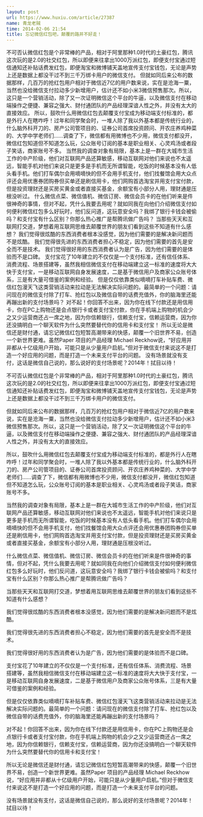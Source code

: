 ```yaml
---
layout: post
url: https://www.huxiu.com/article/27387
name: 青龙老贼
time: 2014-02-06 21:54
title: 忘记微信红包吧，颠覆的路并不好走！
---
```

不可否认微信红包是个非常棒的产品，相对于阿里那种1.0时代的土豪红包，腾讯这次玩的是2.0的社交红包，所以即便来往拿出1000万派红包，即便支付宝通过短信通知还补贴话费发红包，即便淘宝和微博铺天盖地宣传支付宝钱包，无论是声势上还是数据上都没干过不到三千万绑卡用户的微信支付。 但就如同后来公布的数据那样，几百万的抢红包用户相对于微信近7亿的用户数来说，实在是沧海一粟，当然也没给微信支付拉动多少新增用户，估计还不如小米3微信预售那次。所以，这只是一个营销活动，除了又一次证明微信这个平台的牛逼，以及微信支付在移动端操作之便捷、兼容之强大、财付通团队的产品经理深谙人性之外，并没有太大的直接效应。 所以，鼓吹什么用微信红包去颠覆支付宝成为移动端支付标准的，都是外行人在瞎咋呼！过年和同学聚会时，一堆人除了我以外基本都是传统行业的，什么脑外科开刀的、房产公司管项目的、证券公司首席投资顾问、开农庄养鸡种菜的、大学中学老师们……调查了下，微信都有用微博也不少用，微信支付都没开，微信红包知道但不知道怎么玩，公众账号订阅的基本是职业相关、心灵鸡汤或者段子笑话，商家账号不多。 当然我的调查对象有局限，基本上是一群在大城市生活工作的中产阶级，他们对互联网产品还算敏感，移动互联网对他们来说也不太遥远，智能手机对他们来说只是更多是手机而无所谓智能，吃饭的时候基本没有人低头看手机。他们打车偶尔会用嘀嘀快的但不会用手机支付，他们找餐馆会用大众点评还会用优惠券团购券但买单还是刷信用卡，他们网购首选淘宝并用支付宝付款，但是投资理财还是买房买黄金或者直接买基金，余额宝有小部分人用，理财通是压根没听过。 什么微信点菜、微信值机、微信订房、微信会员卡的在他们听来是件很神奇的事情，但对不起，凭什么我要去用呢？就如同我在向他们介绍微信支付如何便利微信红包多么好玩时，他们反问道，这玩意安全吗？我绑了银行卡钱会被偷吗？和支付宝有什么区别？你那么热心推广是帮腾讯做广告吗？ 当那些天天和互联网打交道，梦想着用互联网思维去颠覆世界的朋友们看到这些不知道有什么感想？ 我们觉得很炫酷的东西消费者根本没感觉，因为他们需要的是解决新问题而不是炫酷。 我们觉得很先进的东西消费者担心不稳定，因为他们需要的首先是安全而不是技术。 我们觉得很好用的东西消费者认为是广告，因为他们需要的是体验而不是口碑。 支付宝花了10年建立的不仅仅是一个支付标准，还有信任体系、消费流程、场景搭建等，虽然我相信微信支付在移动端建立这一标准的速度将大大快于支付宝，一是移动互联网自身发展速度，二是基于微信用户及商家公众账号体系，三是有大量可借鉴的案例和经验。 但是仅仅依靠类似嘀嘀打车补贴车费、微信红包漫天飞这类营销活动来拉动是无法解决实际问题的。最简单的一个问题：请问现在的微信支付除了打车、抢红包以及微信自带的话费充值外，你的脑海里还能再蹦出新的支付场景吗？ 对不起！你回答不出来，因为你在线下付款还是用信用卡，你在PC上购物还是会点银行卡或者支付宝付款，你在手机端上购物的机会少之又少运营商还占一席之地，因为你信赖银行，信赖支付宝，信赖运营商，因为你还没搞明白一个聊天软件为什么突然要替代你的信用卡和支付宝！ 所以无论是微信还是财付通，请忘记微信红包短暂高潮带来的快感，颠覆一个旧世界不易，创造一个新世界更难。虽然Paper 项目的产品经理 Michael Reckhow说，“好应用并非都从十亿级用户开始，可能只是从少量用户启航。”但对于微信支付来说这不是打造一个好应用的问题，而是打造一个未来支付平台的问题。 没有场景就没有支付，这话是微信自己说的，那么说好的支付场景呢？2014年！拭目以待！

不可否认微信红包是个非常棒的产品，相对于阿里那种1.0时代的土豪红包，腾讯这次玩的是2.0的社交红包，所以即便来往拿出1000万派红包，即便支付宝通过短信通知还补贴话费发红包，即便淘宝和微博铺天盖地宣传支付宝钱包，无论是声势上还是数据上都没干过不到三千万绑卡用户的微信支付。

但就如同后来公布的数据那样，几百万的抢红包用户相对于微信近7亿的用户数来说，实在是沧海一粟，当然也没给微信支付拉动多少新增用户，估计还不如小米3微信预售那次。所以，这只是一个营销活动，除了又一次证明微信这个平台的牛逼，以及微信支付在移动端操作之便捷、兼容之强大、财付通团队的产品经理深谙人性之外，并没有太大的直接效应。

所以，鼓吹什么用微信红包去颠覆支付宝成为移动端支付标准的，都是外行人在瞎咋呼！过年和同学聚会时，一堆人除了我以外基本都是传统行业的，什么脑外科开刀的、房产公司管项目的、证券公司首席投资顾问、开农庄养鸡种菜的、大学中学老师们……调查了下，微信都有用微博也不少用，微信支付都没开，微信红包知道但不知道怎么玩，公众账号订阅的基本是职业相关、心灵鸡汤或者段子笑话，商家账号不多。

当然我的调查对象有局限，基本上是一群在大城市生活工作的中产阶级，他们对互联网产品还算敏感，移动互联网对他们来说也不太遥远，智能手机对他们来说只是更多是手机而无所谓智能，吃饭的时候基本没有人低头看手机。他们打车偶尔会用嘀嘀快的但不会用手机支付，他们找餐馆会用大众点评还会用优惠券团购券但买单还是刷信用卡，他们网购首选淘宝并用支付宝付款，但是投资理财还是买房买黄金或者直接买基金，余额宝有小部分人用，理财通是压根没听过。

什么微信点菜、微信值机、微信订房、微信会员卡的在他们听来是件很神奇的事情，但对不起，凭什么我要去用呢？就如同我在向他们介绍微信支付如何便利微信红包多么好玩时，他们反问道，这玩意安全吗？我绑了银行卡钱会被偷吗？和支付宝有什么区别？你那么热心推广是帮腾讯做广告吗？

当那些天天和互联网打交道，梦想着用互联网思维去颠覆世界的朋友们看到这些不知道有什么感想？

我们觉得很炫酷的东西消费者根本没感觉，因为他们需要的是解决新问题而不是炫酷。

我们觉得很先进的东西消费者担心不稳定，因为他们需要的首先是安全而不是技术。

我们觉得很好用的东西消费者认为是广告，因为他们需要的是体验而不是口碑。

支付宝花了10年建立的不仅仅是一个支付标准，还有信任体系、消费流程、场景搭建等，虽然我相信微信支付在移动端建立这一标准的速度将大大快于支付宝，一是移动互联网自身发展速度，二是基于微信用户及商家公众账号体系，三是有大量可借鉴的案例和经验。

但是仅仅依靠类似嘀嘀打车补贴车费、微信红包漫天飞这类营销活动来拉动是无法解决实际问题的。最简单的一个问题：请问现在的微信支付除了打车、抢红包以及微信自带的话费充值外，你的脑海里还能再蹦出新的支付场景吗？

对不起！你回答不出来，因为你在线下付款还是用信用卡，你在PC上购物还是会点银行卡或者支付宝付款，你在手机端上购物的机会少之又少运营商还占一席之地，因为你信赖银行，信赖支付宝，信赖运营商，因为你还没搞明白一个聊天软件为什么突然要替代你的信用卡和支付宝！

所以无论是微信还是财付通，请忘记微信红包短暂高潮带来的快感，颠覆一个旧世界不易，创造一个新世界更难。虽然Paper 项目的产品经理 Michael Reckhow说，“好应用并非都从十亿级用户开始，可能只是从少量用户启航。”但对于微信支付来说这不是打造一个好应用的问题，而是打造一个未来支付平台的问题。

没有场景就没有支付，这话是微信自己说的，那么说好的支付场景呢？2014年！拭目以待！

